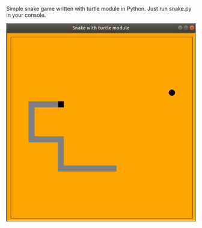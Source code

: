 Simple snake game written with turtle module in Python. Just run snake.py in your console.

![](image/snake.png)
